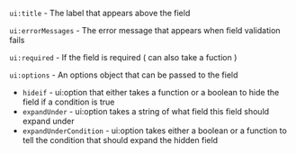 


`ui:title` - The label that appears above the field

`ui:errorMessages` - The error message that appears when field validation fails

`ui:required` - If the field is required ( can also take a fuction )

`ui:options` - An options object that can be passed to the field

   * `hideif` - ui:option that either takes a function or a boolean to hide the field if a condition is true
   * `expandUnder` - ui:option takes a string of what field this field should expand under
   * `expandUnderCondition` - ui:option takes either a boolean or a function to tell the condition that should expand the hidden field
   
